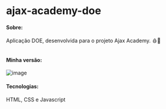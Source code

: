 # ajax-academy-doe

#### Sobre: 
Aplicação DOE, desenvolvida para o projeto Ajax Academy. 🩸💉

##

#### Minha versão:
![image](https://user-images.githubusercontent.com/66935004/141515594-f8d0458b-1f7a-4d70-b0e7-9157c9d23946.png)

#### Tecnologias:
HTML, CSS e Javascript
